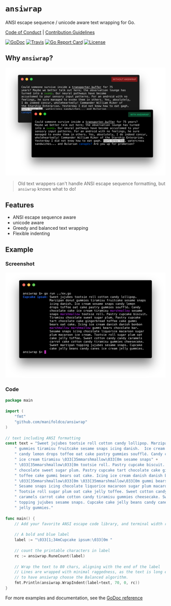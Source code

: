# `ansiwrap`

ANSI escape sequence / unicode aware text wrapping for Go.

[Code of Conduct](./.github/CONDUCT.md) |
[Contribution Guidelines](./.github/CONTRIBUTING.md)

[![GoDoc](https://img.shields.io/badge/godoc-reference-blue.svg)](https://godoc.org/github.com/manifoldco/ansiwrap)
[![Travis](https://img.shields.io/travis/manifoldco/ansiwrap/master.svg)](https://travis-ci.org/manifoldco/ansiwrap)
[![Go Report Card](https://goreportcard.com/badge/github.com/manifoldco/ansiwrap)](https://goreportcard.com/report/github.com/manifoldco/ansiwrap)
[![License](https://img.shields.io/badge/license-BSD-blue.svg)](./LICENSE.md)

## Why `ansiwrap`?

![](./.img/ansiwrap_comparison.png)

> Old text wrappers can't handle ANSI escape sequence formatting,
> but `ansiwrap` knows what to do!

## Features

- ANSI escape sequence aware
- unicode aware
- Greedy and balanced text wrapping
- Flexible indenting

## Example

### Screenshot

![](./.img/cupcake_ipsum.png)

### Code

```go
package main

import (
	"fmt"
	"github.com/manifoldco/ansiwrap"
)

// text including ANSI formatting
const text = "Sweet jujubes tootsie roll cotton candy lollipop. Marzipan donut" +
	" gummies tiramisu fruitcake sesame snaps icing danish.  Ice cream sesame snaps" +
	" candy lemon drops toffee oat cake pastry gummies soufflé. Candy chocolate cake" +
	" ice cream tiramisu \033[35mmarshmallow\033[0m sesame snaps" +
	" \033[35mmarshmallow\033[0m tootsie roll. Pastry cupcake biscuit. Tiramisu" +
	" chocolate sweet sugar plum. Pastry cupcake tart chocolate cake gingerbread" +
	" toffee cake gummi bears oat cake. Icing ice cream danish danish bonbon" +
	" \033[35mmarshmallow\033[0m \033[35mmarshmallow\033[0m gummi bears chocolate bar." +
	" Sesame snaps icing chocolate liquorice macaroon sugar plum macaroon ice cream." +
	" Tootsie roll sugar plum oat cake jelly toffee. Sweet cotton candy candy" +
	" caramels carrot cake cotton candy tiramisu gummies cheesecake. Sweet marzipan" +
	" topping jujubes sesame snaps. Cupcake cake jelly beans candy canes ice cream" +
	" jelly gummies."

func main() {
	// Add your favorite ANSI escape code library, and terminal width reporter.

	// A bold and blue label
	label := "\033[1;34mCupcake ipsum:\033[0m "

	// count the printable characters in label
	rc := ansiwrap.RuneCount(label)

	// Wrap the text to 80 chars, aligning with the end of the label
	// Lines are wrapped with minimal raggedness, as the text is long enough
	// to have ansiwrap choose the Balanced algorithm.
	fmt.Println(ansiwrap.WrapIndent(label+text, 70, 0, rc))
}
```

For more examples and documentation, see the
[GoDoc reference](https://godoc.org/github.com/manifoldco/ansiwrap)
